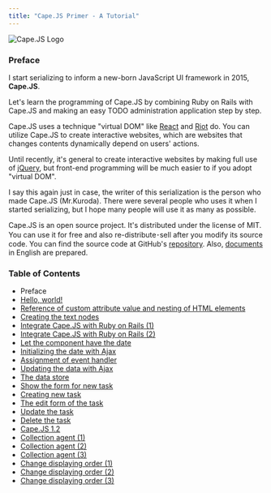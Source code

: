 ```yaml
---
title: "Cape.JS Primer - A Tutorial"
---
```


![Cape.JS Logo](https://cdn.rawgit.com/oiax/capejs/master/doc/logo/capejs.svg)

### Preface

I start serializing to inform a new-born JavaScript UI framework in 2015, **Cape.JS**.

Let's learn the programming of Cape.JS by combining Ruby on Rails with Cape.JS and making an easy TODO administration application step by step.

Cape.JS uses a technique "virtual DOM" like [React](https://facebook.github.io/react/) and [Riot](https://muut.com/riotjs/) do. You can utilize Cape.JS to create interactive websites, which are websites that changes contents dynamically depend on users' actions.

Until recently, it's general to create interactive websites by making full use of [jQuery](https://jquery.com/), but front-end programming will be much easier to if you adopt "virtual DOM".

I say this again just in case, the writer of this serialization is the person who made Cape.JS (Mr.Kuroda). There were several people who uses it when I started serializing, but I hope many people will use it as many as possible.

Cape.JS is an open source project. It's distributed under the license of MIT. You can use it for free and also re-distribute･sell after you modify its source code. You can find the source code at GitHub's [repository](https://github.com/oiax/capejs). Also, [documents](http://oiax.github.io/capejs/) in English are prepared.

### Table of Contents

* Preface
* [Hello, world!](./01_hello_world)
* [Reference of custom attribute value and nesting of HTML elements](./02_custom_attributes_and_nested_elements)
* [Creating the text nodes](./03_creating_text_nodes)
* [Integrate Cape.JS with Ruby on Rails (1)](./04_rails_integration1)
* [Integrate Cape.JS with Ruby on Rails (2)](./05_rails_integration2)
* [Let the component have the date](./06_let_the_component_have_the_date)
* [Initializing the date with Ajax](./07_initializing_the_date_with_ajax)
* [Assignment of event handler](./08_assignment_of_event_handler)
* [Updating the data with Ajax](./09_updating_the_data_with_ajax)
* [The data store](./10_the_data_store)
* [Show the form for new task](./11_form_for_new_task)
* [Creating new task](./12_creating_new_task)
* [The edit form of the task](./13_editing_task)
* [Update the task](./14_updating_task)
* [Delete the task](./15_deleting_task)
* [Cape.JS 1.2](./16_capejs_1_2)
* [Collection agent (1)](./17_collection_agent1)
* [Collection agent (2)](./18_collection_agent2)
* [Collection agent (3)](./19_collection_agent3)
* [Change displaying order (1)](./20_reordering1)
* [Change displaying order (2)](./21_reordering2)
* [Change displaying order (3)](./22_reordering3)
